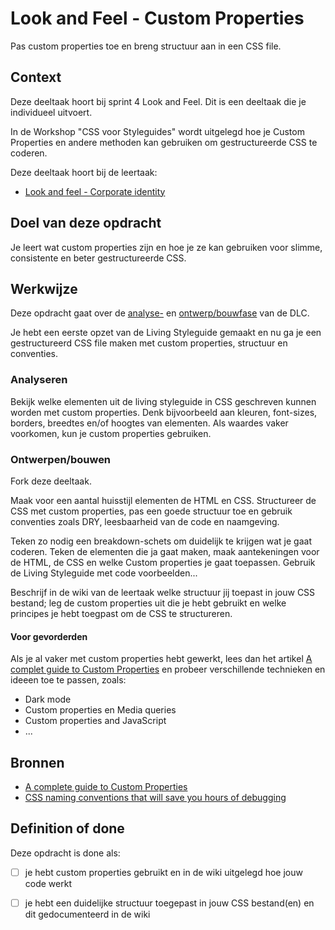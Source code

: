 
# Look and Feel - Custom Properties

Pas custom properties toe en breng structuur aan in een CSS file.

## Context

Deze deeltaak hoort bij sprint 4 Look and Feel. Dit is een deeltaak die je individueel uitvoert.

In de Workshop "CSS voor Styleguides" wordt uitgelegd hoe je Custom Properties en andere methoden kan gebruiken om gestructureerde CSS te coderen.

Deze deeltaak hoort bij de leertaak:
- [Look and feel - Corporate identity](https://github.com/fdnd-task/look-and-feel-corporate-identity)

## Doel van deze opdracht

Je leert wat custom properties zijn en hoe je ze kan gebruiken voor slimme, consistente en beter gestructureerde CSS. 

## Werkwijze

Deze opdracht gaat over de [analyse-](#analyseren) en [ontwerp/bouwfase](#ontwerpenbouwen) van de DLC.

Je hebt een eerste opzet van de Living Styleguide gemaakt en nu ga je een gestructureerd CSS file maken met custom properties, structuur en conventies.

### Analyseren

Bekijk welke elementen uit de living styleguide in CSS geschreven kunnen worden met custom properties. Denk bijvoorbeeld aan kleuren, font-sizes, borders, breedtes en/of hoogtes van elementen.  Als waardes vaker voorkomen, kun je custom properties gebruiken. 

### Ontwerpen/bouwen

Fork deze deeltaak. 

Maak voor een aantal huisstijl elementen de HTML en CSS. 
Structureer de CSS met custom properties, pas een goede structuur toe en gebruik conventies zoals DRY, leesbaarheid van de code en naamgeving.

Teken zo nodig een breakdown-schets om duidelijk te krijgen wat je gaat coderen. Teken de elementen die ja gaat maken, maak aantekeningen voor de HTML, de CSS en welke Custom properties je gaat toepassen. Gebruik de Living Styleguide met code voorbeelden...

Beschrijf in de wiki van de leertaak welke structuur jij toepast in jouw CSS bestand; leg de custom properties uit die je hebt gebruikt en welke principes je hebt toegpast om de CSS te structureren. 

#### Voor gevorderden

Als je al vaker met custom properties hebt gewerkt, lees dan het artikel [A complet guide to Custom Properties](https://css-tricks.com/a-complete-guide-to-custom-properties/) en probeer verschillende technieken en ideeen toe te passen, zoals: 
- Dark mode
- Custom properties en Media queries
- Custom properties and JavaScript
- ...

## Bronnen

- [A complete guide to Custom Properties](https://css-tricks.com/a-complete-guide-to-custom-properties/)
- [CSS naming conventions that will save you hours of debugging](https://www.freecodecamp.org/news/css-naming-conventions-that-will-save-you-hours-of-debugging-35cea737d849/)
<!-- - [Using CSS custom properties like this is a waste](https://www.youtube.com/watch?v=_2LwjfYc1x8)-->
<!-- - [Basis voorbeeld template HTML & CSS structuur](https://codepen.io/joostf/pen/xEpmLx) -->

## Definition of done

Deze opdracht is done als:

- [ ] je hebt custom properties gebruikt en in de wiki uitgelegd hoe jouw code werkt
- [ ] je hebt een duidelijke structuur toegepast in jouw CSS bestand(en) en dit gedocumenteerd in de wiki


